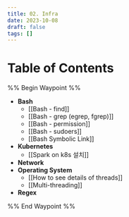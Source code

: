 ```yaml
---
title: 02. Infra
date: 2023-10-08
draft: false
tags: []
---
```

# Table of Contents
%% Begin Waypoint %%
- **Bash**
	- [[Bash - find]]
	- [[Bash - grep (egrep, fgrep)]]
	- [[Bash - permission]]
	- [[Bash - sudoers]]
	- [[Bash Symbolic Link]]
- **Kubernetes**
	- [[Spark on k8s 설치]]
- **Network**
- **Operating System**
	- [[How to see details of threads]]
	- [[Multi-threading]]
- **Regex**

%% End Waypoint %%